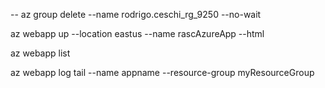 --
az group delete --name rodrigo.ceschi_rg_9250 --no-wait

az webapp up --location eastus --name rascAzureApp --html

az webapp list

az webapp log tail --name appname --resource-group myResourceGroup